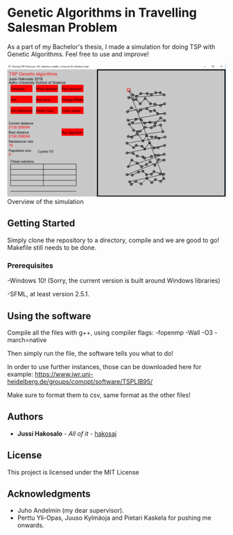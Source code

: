 # Genetic Algorithms in Travelling Salesman Problem

As a part of my Bachelor's thesis, I made a simulation for doing TSP with Genetic Algorithms. Feel free to use and improve!

![Overview of the simulation](https://github.com/hakosaj/KandiTSP/blob/master/simulation.PNG)Overview of the simulation




## Getting Started

Simply clone the repository to a directory, compile and we are good to go! Makefile still needs to be done. 

### Prerequisites


-Windows 10! (Sorry, the current version is built around Windows libraries)

-SFML, at least version 2.5.1.


## Using the software

Compile all the files with g++, using compiler flags:
-fopenmp
-Wall
-O3
-march=native


Then simply run the file, the software tells you what to do!

In order to use further instances, those can be downloaded here for example: https://www.iwr.uni-heidelberg.de/groups/comopt/software/TSPLIB95/

Make sure to format them to csv, same format as the other files!


## Authors

* **Jussi Hakosalo** - *All of it* - [hakosaj](https://github.com/hakosaj)

## License

This project is licensed under the MIT License 

## Acknowledgments

* Juho Andelmin (my dear supervisor).
* Perttu Yli-Opas, Juuso Kylmäoja and Pietari Kaskela for pushing me onwards.
